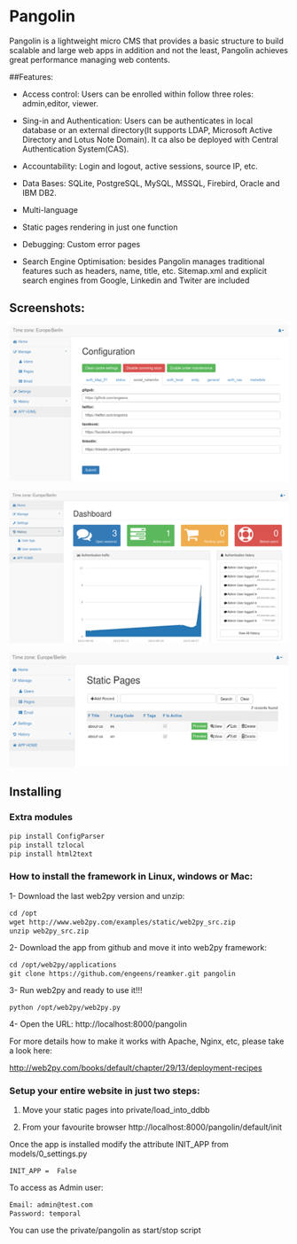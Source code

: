 # Pangolin
Pangolin is a lightweight micro CMS that provides a basic structure to build scalable and large web apps in addition and not the least, Pangolin achieves great  performance managing web contents.

##Features:

- Access control: Users can be enrolled within follow three roles: admin,editor, viewer.

- Sing-in and Authentication: Users can be authenticates in local database or  an external directory(It supports LDAP, Microsoft Active Directory and Lotus Note Domain). It ca also be deployed with Central Authentication System(CAS).

- Accountability: Login and logout, active sessions, source IP, etc.

- Data Bases: SQLite, PostgreSQL, MySQL, MSSQL, Firebird, Oracle and IBM DB2.

- Multi-language

- Static pages rendering in just one function

- Debugging: Custom error pages

- Search Engine Optimisation: besides Pangolin manages traditional features such as headers, name, title, etc. Sitemap.xml and explicit search engines from Google, Linkedin and Twiter are included


## Screenshots:

![Image](./private/docs/image_01.png?raw=true)

![Image](./private/docs/image_02.png?raw=true)

![Image](./private/docs/image_03.png?raw=true)

## Installing

### Extra modules
```
pip install ConfigParser
pip install tzlocal
pip install html2text
```

### How to install the framework in Linux, windows or Mac:

1- Download the last web2py version and unzip:
```
cd /opt
wget http://www.web2py.com/examples/static/web2py_src.zip
unzip web2py_src.zip
```

2- Download the app from github and move it into web2py framework:
```
cd /opt/web2py/applications
git clone https://github.com/engeens/reamker.git pangolin
```

3- Run web2py and ready to use it!!!
```
python /opt/web2py/web2py.py
```

4- Open the URL: http://localhost:8000/pangolin

For more details how to make it works with Apache, Nginx, etc, please take a look here:

http://web2py.com/books/default/chapter/29/13/deployment-recipes

### Setup your entire website in just two steps:

1. Move your static pages into private/load_into_ddbb

2. From your favourite browser   http://localhost:8000/pangolin/default/init

Once the app is installed modify the attribute INIT_APP from models/0_settings.py

```
INIT_APP =  False
```
To access as Admin user:

```
Email: admin@test.com
Password: temporal
```


You can use the private/pangolin as start/stop script
